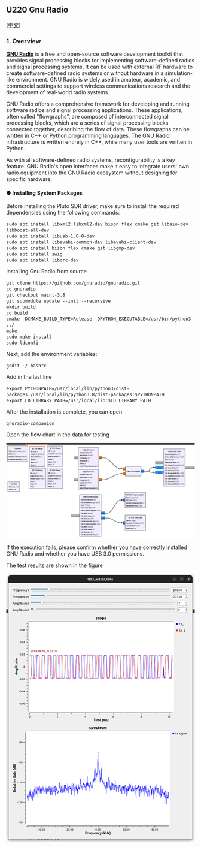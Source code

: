 ## U220 Gnu Radio

[[中文]](../../../cn/device_and_usage_manual/ANTSDR_U_Series_Module/ANTSDR_U220_Reference_Manual/AntsdrU220_gnuradio_cn.html)

### 1. Overview

**[GNU Radio](https://www.gnuradio.org/)** is a free and open-source software development toolkit that provides signal processing blocks for implementing software-defined radios and signal processing systems. It can be used with external RF hardware to create software-defined radio systems or without hardware in a simulation-like environment. GNU Radio is widely used in amateur, academic, and commercial settings to support wireless communications research and the development of real-world radio systems.

GNU Radio offers a comprehensive framework for developing and running software radios and signal processing applications. These applications, often called "flowgraphs", are composed of interconnected signal processing blocks, which are a series of signal processing blocks connected together, describing the flow of data. These flowgraphs can be written in C++ or Python programming languages. The GNU Radio infrastructure is written entirely in C++, while many user tools are written in Python.

As with all software-defined radio systems, reconfigurability is a key feature. GNU Radio's open interfaces make it easy to integrate users' own radio equipment into the GNU Radio ecosystem without designing for specific hardware.


#### ● Installing System Packages
Before installing the Pluto SDR driver, make sure to install the required dependencies using the following commands:
```
sudo apt install libxml2 libxml2-dev bison flex cmake git libaio-dev libboost-all-dev
sudo apt install libusb-1.0-0-dev
sudo apt install libavahi-common-dev libavahi-client-dev
sudo apt install bison flex cmake git libgmp-dev
sudo apt install swig
sudo apt install liborc-dev
```

Installing Gnu Radio from source
```
git clone https://github.com/gnuradio/gnuradio.git
cd gnuradio
git checkout maint-3.8
git submodule update --init --recursive
mkdir build
cd build
cmake -DCMAKE_BUILD_TYPE=Release -DPYTHON_EXECUTABLE=/usr/bin/python3 ../
make
sudo make install
sudo ldconfi
```
Next, add the environment variables:
```
gedit ~/.bashrc
```
Add in the last line
```
export PYTHONPATH=/usr/local/lib/python3/dist-packages:/usr/local/lib/python3.8/dist-packages:$PYTHONPATH
export LD_LIBRARY_PATH=/usr/local/lib:$LD_LIBRARY_PATH
```
After the installation is complete, you can open
```
gnuradio-companion
```
Open the flow chart in the data for testing

![U220](./AntsdrU220_Reference_Manual.assets/U220_gnuradio_grc.png)

If the execution fails, please confirm whether you have correctly installed GNU Radio and whether you have USB 3.0 permissions.

The test results are shown in the figure

![U220](./AntsdrU220_Reference_Manual.assets/U220_gnuradio.png)

